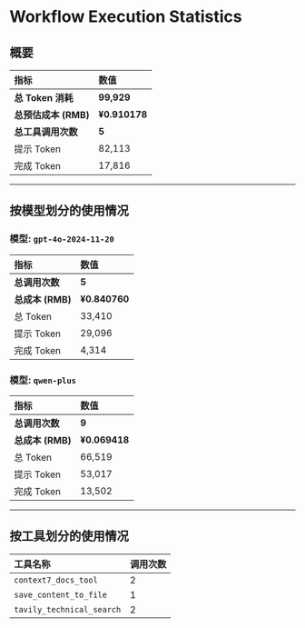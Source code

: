 # Workflow Execution Statistics

## 概要

| 指标 | 数值 |
| :--- | :--- |
| **总 Token 消耗** | **99,929** |
| **总预估成本 (RMB)** | **¥0.910178** |
| **总工具调用次数** | **5** |
| 提示 Token | 82,113 |
| 完成 Token | 17,816 |

---

## 按模型划分的使用情况


### 模型: `gpt-4o-2024-11-20`

| 指标 | 数值 |
| :--- | :--- |
| **总调用次数** | **5** |
| **总成本 (RMB)** | **¥0.840760** |
| 总 Token | 33,410 |
| 提示 Token | 29,096 |
| 完成 Token | 4,314 |

### 模型: `qwen-plus`

| 指标 | 数值 |
| :--- | :--- |
| **总调用次数** | **9** |
| **总成本 (RMB)** | **¥0.069418** |
| 总 Token | 66,519 |
| 提示 Token | 53,017 |
| 完成 Token | 13,502 |

---

## 按工具划分的使用情况

| 工具名称 | 调用次数 |
| :--- | :--- |
| `context7_docs_tool` | 2 |
| `save_content_to_file` | 1 |
| `tavily_technical_search` | 2 |
